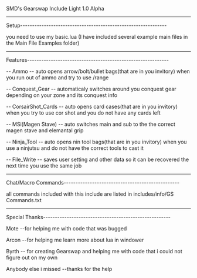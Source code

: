 SMD's Gearswap Include Light
1.0 Alpha

-------------------------------------------------------------------
Setup--------------------------------------------------------------

you need to use my basic.lua (I have included several example main files in the Main File Examples folder)

--------------------------------------------------------------------
Features------------------------------------------------------------

-- Ammo -- auto opens arrow/bolt/bullet bags(that are in you invitory) when you run out of ammo and try to use /range

-- Conquest_Gear -- automaticaly switches around you conquest gear depending on your zone and its conquest info

-- CorsairShot_Cards -- auto opens card cases(that are in you invitory) when you try to use cor shot and you do not have any cards left

-- MSi(Magen Stave) -- auto switches main and sub to the the correct magen stave and elemantal grip

-- Ninja_Tool -- auto opens nin tool bags(that are in you invitory) when you use a ninjutsu and do not have the correct tools to cast it

-- File_Write -- saves user setting and other data so it can be recovered the next time you use the same job

--------------------------------------------------------------------
Chat/Macro Commands-------------------------------------------------

all commands included with this include are listed in includes/info/GS Commands.txt

--------------------------------------------------------------------
Special Thanks------------------------------------------------------

Mote --for helping me with code that was bugged

Arcon --for helping me learn more about lua in windower

Byrth -- for creating Gearswap and helping me with code that i could not figure out on my own

Anybody else i missed --thanks for the help
